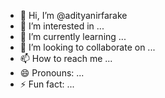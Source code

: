- 👋 Hi, I’m @adityanirfarake
- 👀 I’m interested in ...
- 🌱 I’m currently learning ...
- 💞️ I’m looking to collaborate on ...
- 📫 How to reach me ...
- 😄 Pronouns: ...
- ⚡ Fun fact: ...

<!---
adityanirfarake/adityanirfarake is a ✨ special ✨ repository because its `README.md` (this file) appears on your GitHub profile.
You can click the Preview link to take a look at your changes.
--->
